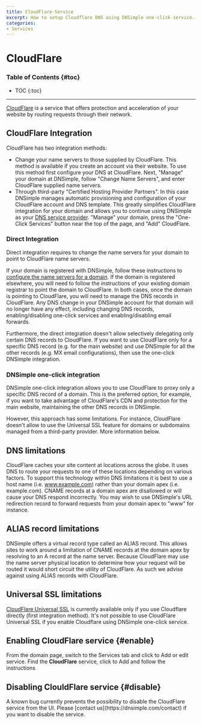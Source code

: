 ```yaml
---
title: CloudFlare Service
excerpt: How to setup Cloudflare DNS using DNSimple one-click service.
categories:
- Services
---
```


# CloudFlare

### Table of Contents {#toc}

* TOC
{:toc}

---

[CloudFlare](https://www.cloudflare.com/) is a service that offers protection and acceleration of your website by routing requests through their network.


## CloudFlare Integration

CloudFlare has two integration methods:

- Change your name servers to those supplied by CloudFlare. This method is available if you create an account via their website. To use this method first configure your DNS at CloudFlare. Next, "Manage" your domain at DNSimple, follow "Change Name Servers", and enter CloudFlare supplied name servers.
- Through third-party "Certified Hosting Provider Partners". In this case DNSimple manages automatic provisioning and configuration of your CloudFlare account and DNS template. This greatly simplifies CloudFlare integration for your domain and allows you to continue using DNSimple as your [DNS service provider](https://dnsimple.com/about). "Manage" your domain, press the "One-Click Services" button near the top of the page, and "Add" CloudFlare.

### Direct Integration

Direct integration requires to change the name servers for your domain to point to CloudFlare name servers.

If your domain is registered with DNSimple, follow these instructions to [configure the name servers for a domain](/articles/setting-name-servers/). If the domain is registered elsewhere, you will need to follow the instructions of your existing domain registrar to point the domain to CloudFlare. In both cases, once the domain is pointing to CloudFlare, you will need to manage the DNS records in CloudFlare. Any DNS change in your DNSimple account for that domain will no longer have any effect, including changing DNS records, enabling/disabling one-click services and enabling/disabling email forwards.

Furthermore, the direct integration doesn't allow selectively delegating only certain DNS records to CloudFlare. If you want to use CloudFlare only for a specific DNS record (e.g. for the main website) and use DNSimple for all the other records (e.g. MX email configurations), then use the one-click DNSimple integration.

### DNSimple one-click integration

DNSimple one-click integration allows you to use CloudFlare to proxy only a specific DNS record of a domain. This is the preferred option, for example, if you want to take advantage of CloudFlare's CDN and protection for the main website, maintaining the other DNS records in DNSimple.

However, this approach has some limitations. For instance, CloudFlare doesn't allow to use the Universal SSL feature for domains or subdomains managed from a third-party provider. More information below.


## DNS limitations

CloudFlare caches your site content at locations across the globe. It uses DNS to route your requests to one of these locations depending on various factors. To support this technology within DNS limitations it is best to use a host name (i.e. www.example.com) rather than your domain apex (i.e. example.com). CNAME records at a domain apex are disallowed or will cause your DNS respond incorrectly. You may wish to use DNSimple's URL redirection record to forward requests from your domain apex to "www" for instance.


## ALIAS record limitations

DNSimple offers a virtual record type called an ALIAS record. This allows sites to work around a limitation of CNAME records at the domain apex by resolving to an A record at the name server. Because CloudFlare may use the name server physical location to determine how your request will be routed it would short circuit the utility of CloudFlare. As such we advise against using ALIAS records with CloudFlare.


## Universal SSL limitations

[CloudFlare Universal SSL](https://www.cloudflare.com/ssl) is currently available only if you use Cloudflare directly (first integration method). It's not possible to use CloudFlare Universal SSL if you enable Cloudflare using DNSimple one-click service.


## Enabling CloudFlare service {#enable}

From the domain page, switch to the <label>Services</label> tab and click to <label>Add or edit service</label>. Find the **CloudFlare** service, click to <label>Add</label> and follow the instructions


## Disabling ClouldFlare service {#disable}

<warning>
A known bug currently prevents the possibility to disable the CloudFlare service from the UI. Please [contact us](https://dnsimple.com/contact) if you want to disable the service.
</warning>


